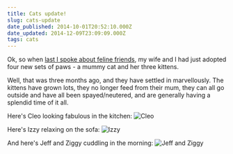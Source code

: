 ```yaml
---
title: Cats update!
slug: cats-update
date_published: 2014-10-01T20:52:10.000Z
date_updated: 2014-12-09T23:09:09.000Z
tags: cats
---
```


Ok, so when [last I spoke about feline friends](/incoming/), my wife and I had just adopted four new sets of paws - a mummy cat and her three kittens.

Well, that was three months ago, and they have settled in marvellously. The kittens have grown lots, they no longer feed from their mum, they can all go outside and have all been spayed/neutered, and are generally having a splendid time of it all.

Here's Cleo looking fabulous in the kitchen:
![Cleo](/public/images/2014/Oct/IMG_3607sm.jpg)

Here's Izzy relaxing on the sofa:
![Izzy](/public/images/2014/Oct/izzysm.jpg)

And here's Jeff and Ziggy cuddling in the morning:
![Jeff and Ziggy](/public/images/2014/Oct/jeffziggysm.jpg)
